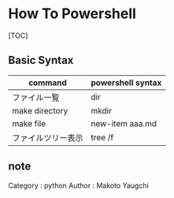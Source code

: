 # How To Powershell

[TOC]

## Basic Syntax

| command | powershell syntax |
| --- | :-- |
| ファイル一覧 | dir |
| make directory | mkdir |
| make file | new-item aaa.md |
| ファイルツリー表示 |  tree /f |

## note

Category : python
Author : Makoto Yaugchi